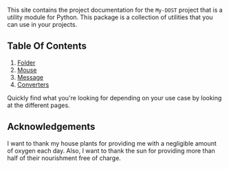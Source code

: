 This site contains the project documentation for the
`My-DOST` project that is a utility module for Python.
This package is a collection of utilities that you can use in your projects.


## Table Of Contents

1. [Folder](folder.md)
2. [Mouse](mouse.md)
3. [Message](message.md)
4. [Converters](converters.md)

Quickly find what you're looking for depending on
your use case by looking at the different pages.

## Acknowledgements

I want to thank my house plants for providing me with
a negligible amount of oxygen each day. Also, I want
to thank the sun for providing more than half of their
nourishment free of charge.